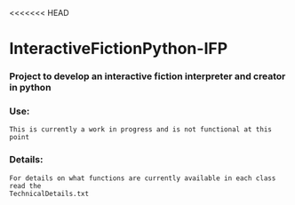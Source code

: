 <<<<<<< HEAD
# InteractiveFictionPython-IFP
### Project to develop an interactive fiction interpreter and creator in python

### Use:
    This is currently a work in progress and is not functional at this point
### Details:
    For details on what functions are currently available in each class read the
    TechnicalDetails.txt
